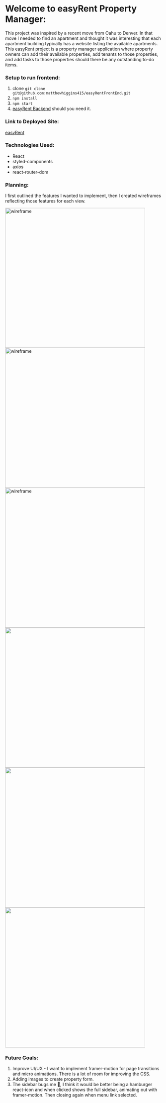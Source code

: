 # Welcome to easyRent Property Manager: 
This project was inspired by a recent move from Oahu to Denver. In that move I needed to find an apartment and thought it was interesting that each apartment building typically has a website listing the available apartments. This easyRent project is a property manager application where property owners can add their available properties, add tenants to those properties, and add tasks to those properties should there be any outstanding to-do items. 

### Setup to run frontend: 
1. clone ``` git clone git@github.com:matthewhiggins415/easyRentFrontEnd.git ```
2. ``` npm install ```
3. ``` npm start ```  
4. [easyRent Backend](https://github.com/matthewhiggins415/tenant-organizer-fullstack) should you need it. 
   
### Link to Deployed Site: 
[easyRent](https://matthewhiggins415.github.io/easyRentFrontEnd/)

### Technologies Used: 
- React 
- styled-components
- axios
- react-router-dom

### Planning: 
I first outlined the features I wanted to implement, then I created wireframes reflecting those features for each view. 

<img src="https://user-images.githubusercontent.com/67120920/160937136-186bbff6-1f6c-4928-b8f8-7aa8c0f50870.jpg" alt="wireframe" style="width:450px; height: 450px; margin: 0 auto;">

<img src="https://user-images.githubusercontent.com/67120920/160937233-78832a58-82f7-46b4-9ed0-c0cc1bd84073.jpg" alt="wireframe" style="width:450px; height: 450px; margin: 0 auto;">

<img src="https://user-images.githubusercontent.com/67120920/160937241-56fcec06-32be-4c32-a0ce-61c6186d9a42.jpg" alt="wireframe" style="width:450px; height: 450px; margin: 0 auto;">

<img src="https://user-images.githubusercontent.com/67120920/160938849-281fa85e-d2f7-43dc-9b48-8cb4242dc097.png" style="width:450px; height: 450px; margin: 0 auto;">

<img src="https://user-images.githubusercontent.com/67120920/160938849-281fa85e-d2f7-43dc-9b48-8cb4242dc097.png" style="width:450px; height: 450px; margin: 0 auto;">

<img src="https://user-images.githubusercontent.com/67120920/160938861-98148985-8192-4cdd-9573-4eba9e53f22b.png" style="width:450px; object-fit: cover; height: 450px; margin: 0 auto;">


### Future Goals: 
1. Improve UI/UX - I want to implement framer-motion for page transitions and micro animations. There is a lot of room for improving the CSS. 
2. Adding images to create property form. 
3. The sidebar bugs me 🐞, I think it would be better being a hamburger react-icon and when clicked shows the full sidebar, animating out with framer-motion. Then closing again when menu link selected.  
